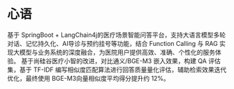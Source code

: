 # 心语


基于 SpringBoot + LangChain4j的医疗场景智能问答平台，支持大语言模型多轮对话、记忆持久化、AI导诊与预约挂号等功能，结合 Function Calling 与 RAG 实现大模型与业务系统的深度融合，为医院用户提供高效、准确、个性化的服务体验。
基于尚硅谷医疗小智的改进，对比通义/BGE-M3 嵌入效果，构建 QA 评估集，基于 TF-IDF 编写相似度匹配算法进行回答质量量化评估，辅助检索效果迭代优化，最终使用 BGE-M3向量相似度平均得分提升约 12%。
